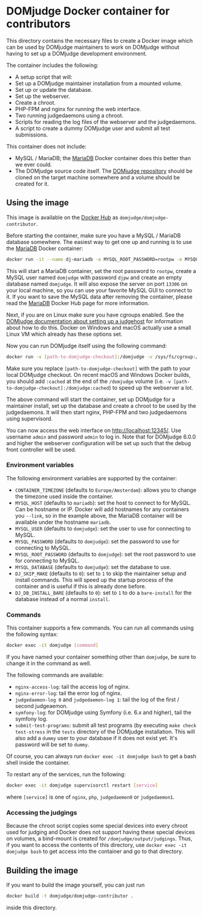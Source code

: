 # DOMjudge Docker container for contributors

This directory contains the necessary files to create a Docker image which can be used by DOMjudge maintainers to work on DOMjudge without having to set up a DOMjudge development environment.

The container includes the following:

* A setup script that will:
 * Set up a DOMjudge maintainer installation from a mounted volume.
 * Set up or update the database.
 * Set up the webserver.
 * Create a chroot.
* PHP-FPM and nginx for running the web interface.
* Two running judgedaemons using a chroot.
* Scripts for reading the log files of the webserver and the judgedaemons.
* A script to create a dummy DOMjudge user and submit all test submissions.

This container does not include:

* MySQL / MariaDB; the [MariaDB](https://hub.docker.com/r/_/mariadb/) Docker container does this better than we ever could.
* The DOMjudge source code itself. The [DOMjudge repository](https://github.com/domjudge/domjudge) should be cloned on the target machine somewhere and a volume should be created for it.

## Using the image

This image is available on the [Docker Hub](https://hub.docker.com) as `domjudge/domjudge-contributor`.

Before starting the container, make sure you have a MySQL / MariaDB database somewhere. The easiest way to get one up and running is to use the [MariaDB](https://hub.docker.com/r/_/mariadb/) Docker container:

```bash
docker run -it --name dj-mariadb -e MYSQL_ROOT_PASSWORD=rootpw -e MYSQL_USER=domjudge -e MYSQL_PASSWORD=djpw -e MYSQL_DATABASE=domjudge -p 13306:3306 mariadb --max-connections=1000
```

This will start a MariaDB container, set the root password to `rootpw`, create a MySQL user named `domjudge` with password `djpw` and create an empty database named `domjudge`. It will also expose the server on port `13306` on your local machine, so you can use your favorite MySQL GUI to connect to it. If you want to save the MySQL data after removing the container, please read the [MariaDB](https://hub.docker.com/r/_/mariadb/) Docker Hub page for more information.

Next, if you are on Linux make sure you have cgroups enabled. See the [DOMjudge documentation about setting up a judgehost](https://www.domjudge.org/docs/admin-manual-3.html#ss3.7) for information about how to do this. Docker on Windows and macOS actually use a small Linux VM which already has these options set.

Now you can run DOMjudge itself using the following command:

```bash
docker run -v [path-to-domjudge-checkout]:/domjudge -v /sys/fs/cgroup:/sys/fs/cgroup:ro --link dj-mariadb:mariadb -it -e MYSQL_HOST=mariadb -e MYSQL_USER=domjudge -e MYSQL_DATABASE=domjudge -e MYSQL_PASSWORD=djpw -e MYSQL_ROOT_PASSWORD=rootpw -p 12345:80 --name domjudge --privileged domjudge/domjudge-contributor
```

Make sure you replace `[path-to-domjudge-checkout]` with the path to your local DOMjudge checkout. On recent macOS and Windows Docker builds, you should add `:cached` at the end of the `/domjudge` volume (i.e. `-v [path-to-domjudge-checkout]:/domjudge:cached`) to speed up the webserver a lot.

The above command will start the container, set up DOMjudge for a maintainer install, set up the database and create a chroot to be used by the judgedaemons. It will then start nginx, PHP-FPM and two judgedaemons using supervisord.

You can now access the web interface on [http://localhost:12345/](http://localhost:12345/). Use username `admin` and password `admin` to log in. Note that for DOMjudge 6.0.0 and higher the webserver configuration will be set up such that the debug front controller will be used.

### Environment variables

The following environment variables are supported by the container:

* `CONTAINER_TIMEZONE` (defaults to `Europe/Amsterdam`): allows you to change the timezone used inside the container.
* `MYSQL_HOST` (defaults to `mariadb`): set the host to connect to for MySQL. Can be hostname or IP. Docker will add hostnames for any containers you `--link`, so in the example above, the MariaDB container will be available under the hostname `mariadb`.
* `MYSQL_USER` (defaults to `domjudge`): set the user to use for connecting to MySQL.
* `MYSQL_PASSWORD` (defaults to `domjudge`): set the password to use for connecting to MySQL.
* `MYSQL_ROOT_PASSWORD` (defaults to `domjudge`): set the root password to use for connecting to MySQL.
* `MYSQL_DATABASE` (defaults to `domjudge`): set the database to use.
* `DJ_SKIP_MAKE` (defaults to `0`): set to `1` to skip the maintainer setup and install commands. This will speed up the startup process of the container and is useful if this is already done before.
* `DJ_DB_INSTALL_BARE` (defaults to `0`): set to `1` to do a `bare-install` for the database instead of a normal `install`.

### Commands

This container supports a few commands. You can run all commands using the following syntax:

```bash
docker exec -it domjudge [command]
```

If you have named your container something other than `domjudge`, be sure to change it in the command as well.

The following commands are available:

* `nginx-access-log`: tail the access log of nginx.
* `nginx-error-log`: tail the error log of nginx.
* `judgedaemon-log 0` and `judgedaemon-log 1`: tail the log of the first / second judgeaemon.
* `symfony-log`: for DOMjudge using Symfony (i.e. 6.x and higher), tail the symfony log.
* `submit-test-programs`: submit all test programs (by executing `make check test-stress` in the `tests` directory of the DOMjudge installation. This will also add a `dummy` user to your database if it does not exist yet. It's password will be set to `dummy`.

Of course, you can always run `docker exec -it domjudge bash` to get a bash shell inside the container.

To restart any of the services, run the following:

```bash
docker exec -it domjudge supervisorctl restart [service]
```

where `[service]` is one of `nginx`, `php`, `judgedaemon0` or `judgedaemon1`.

### Accessing the judgings

Because the chroot script copies some special devices into every chroot used for judging and Docker does not support having these special devices on volumes, a bind-mount is created for `/domjudge/output/judgings`. Thus, if you want to access the contents of this directory, use `docker exec -it domjudge bash` to get access into the container and go to that directory.

## Building the image

If you want to build the image yourself, you can just run

```bash
docker build -t domjudge/domjudge-contributor .
```

inside this directory.
